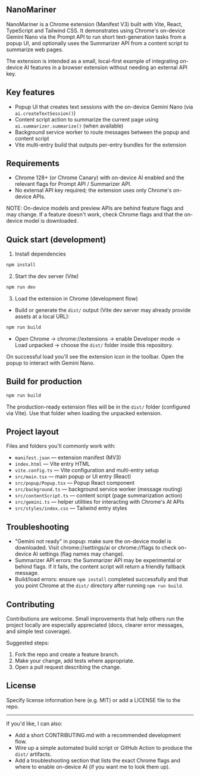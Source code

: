 ## NanoMariner

NanoMariner is a Chrome extension (Manifest V3) built with Vite, React, TypeScript and Tailwind CSS. It demonstrates using Chrome's on-device Gemini Nano via the Prompt API to run short text-generation tasks from a popup UI, and optionally uses the Summarizer API from a content script to summarize web pages.

The extension is intended as a small, local-first example of integrating on-device AI features in a browser extension without needing an external API key.

## Key features

- Popup UI that creates text sessions with the on-device Gemini Nano (via `ai.createTextSession()`)
- Content script action to summarize the current page using `ai.summarizer.summarize()` (when available)
- Background service worker to route messages between the popup and content script
- Vite multi-entry build that outputs per-entry bundles for the extension

## Requirements

- Chrome 128+ (or Chrome Canary) with on-device AI enabled and the relevant flags for Prompt API / Summarizer API.
- No external API key required; the extension uses only Chrome's on-device APIs.

NOTE: On-device models and preview APIs are behind feature flags and may change. If a feature doesn't work, check Chrome flags and that the on-device model is downloaded.

## Quick start (development)

1. Install dependencies

```bash
npm install
```

2. Start the dev server (Vite)

```bash
npm run dev
```

3. Load the extension in Chrome (development flow)

- Build or generate the `dist/` output (Vite dev server may already provide assets at a local URL):

```bash
npm run build
```

- Open Chrome → chrome://extensions → enable Developer mode → Load unpacked → choose the `dist/` folder inside this repository.

On successful load you'll see the extension icon in the toolbar. Open the popup to interact with Gemini Nano.

## Build for production

```bash
npm run build
```

The production-ready extension files will be in the `dist/` folder (configured via Vite). Use that folder when loading the unpacked extension.

## Project layout

Files and folders you'll commonly work with:

- `manifest.json` — extension manifest (MV3)
- `index.html` — Vite entry HTML
- `vite.config.ts` — Vite configuration and multi-entry setup
- `src/main.tsx` — main popup or UI entry (React)
- `src/popup/Popup.tsx` — Popup React component
- `src/background.ts` — background service worker (message routing)
- `src/contentScript.ts` — content script (page summarization action)
- `src/gemini.ts` — helper utilities for interacting with Chrome's AI APIs
- `src/styles/index.css` — Tailwind entry styles

## Troubleshooting

- "Gemini not ready" in popup: make sure the on-device model is downloaded. Visit chrome://settings/ai or chrome://flags to check on-device AI settings (flag names may change).
- Summarizer API errors: the Summarizer API may be experimental or behind flags. If it fails, the content script will return a friendly fallback message.
- Build/load errors: ensure `npm install` completed successfully and that you point Chrome at the `dist/` directory after running `npm run build`.

## Contributing

Contributions are welcome. Small improvements that help others run the project locally are especially appreciated (docs, clearer error messages, and simple test coverage).

Suggested steps:

1. Fork the repo and create a feature branch.
2. Make your change, add tests where appropriate.
3. Open a pull request describing the change.

## License

Specify license information here (e.g. MIT) or add a LICENSE file to the repo.

---

If you'd like, I can also:

- Add a short CONTRIBUTING.md with a recommended development flow.
- Wire up a simple automated build script or GitHub Action to produce the `dist/` artifacts.
- Add a troubleshooting section that lists the exact Chrome flags and where to enable on-device AI (if you want me to look them up).
